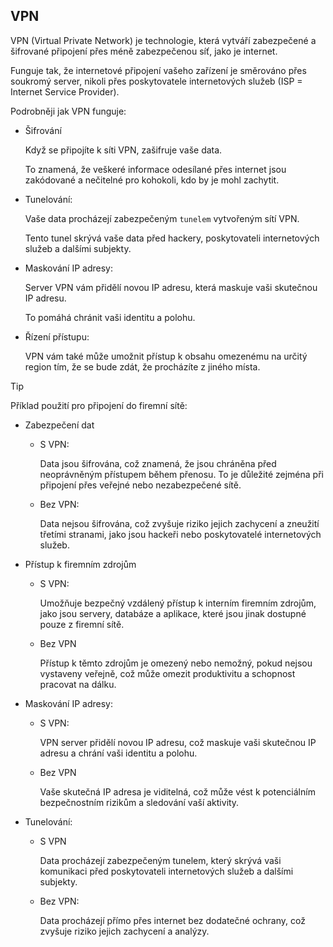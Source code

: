 ﻿## VPN

VPN (Virtual Private Network) je technologie, která vytváří zabezpečené a šifrované připojení přes méně zabezpečenou síť, jako je internet. 

Funguje tak, že internetové připojení vašeho zařízení je směrováno přes soukromý server, nikoli přes poskytovatele internetových služeb (ISP = Internet Service Provider).

Podrobněji jak VPN funguje:

- Šifrování 

    Když se připojíte k síti VPN, zašifruje vaše data. 

    To znamená, že veškeré informace odesílané přes internet jsou zakódované a nečitelné pro kohokoli, kdo by je mohl zachytit.  

- Tunelování: 

    Vaše data procházejí zabezpečeným `tunelem` vytvořeným sítí VPN. 

    Tento tunel skrývá vaše data před hackery, poskytovateli internetových služeb a dalšími subjekty.  

- Maskování IP adresy: 

    Server VPN vám přidělí novou IP adresu, která maskuje vaši skutečnou IP adresu. 

    To pomáhá chránit vaši identitu a polohu.

- Řízení přístupu: 

    VPN vám také může umožnit přístup k obsahu omezenému na určitý region tím, že se bude zdát, že procházíte z jiného místa.

> [!TIP]
> Příklad použití pro připojení do firemní sítě:
>
> - Zabezpečení dat  
> 
>   - S VPN:
> 
>     Data jsou šifrována, což znamená, že jsou chráněna před neoprávněným přístupem během přenosu. To je důležité zejména při připojení přes veřejné nebo nezabezpečené sítě.
>
>   - Bez VPN:
> 
>     Data nejsou šifrována, což zvyšuje riziko jejich zachycení a zneužití třetími stranami, jako jsou hackeři nebo poskytovatelé internetových služeb.
> 
> - Přístup k firemním zdrojům  
> 
>   - S VPN: 
> 
>     Umožňuje bezpečný vzdálený přístup k interním firemním zdrojům, jako jsou servery, databáze a aplikace, které jsou jinak dostupné pouze z firemní sítě.
>
>   - Bez VPN
> 
>     Přístup k těmto zdrojům je omezený nebo nemožný, pokud nejsou vystaveny veřejně, což může omezit produktivitu a schopnost pracovat na dálku.
>
> - Maskování IP adresy:  
> 
>   - S VPN:
> 
>     VPN server přidělí novou IP adresu, což maskuje vaši skutečnou IP adresu a chrání vaši identitu a polohu.
>
>   - Bez VPN
> 
>     Vaše skutečná IP adresa je viditelná, což může vést k potenciálním bezpečnostním rizikům a sledování vaší aktivity.
>
> - Tunelování:  
>
>   - S VPN
> 
>     Data procházejí zabezpečeným tunelem, který skrývá vaši komunikaci před poskytovateli internetových služeb a dalšími subjekty.
>
>   - Bez VPN: 
> 
>     Data procházejí přímo přes internet bez dodatečné ochrany, což zvyšuje riziko jejich zachycení a analýzy.